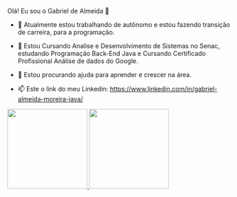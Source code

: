 Olá! Eu sou o Gabriel de Almeida 👋


- 🔭 Atualmente estou trabalhando de autônomo e estou fazendo transição de carreira, para a programação.
- 🌱 Estou Cursando Analise e Desenvolvimento de Sistemas no Senac, estudando Programação Back-End Java e Cursando Certificado Profissional Análise de dados do Google.

- 🤔 Estou procurando ajuda para aprender e crescer na área.

- 📫 Este o link do meu Linkedin: https://www.linkedin.com/in/gabriel-almeida-moreira-java/

<a href="https://github.com/gabrielllsp">
  <img height="180em" src="https://github-readme-stats.vercel.app/api?username=gabrielllsp&show_icons=true&theme=dark&include_all_commits=true&count_private=true"/>
  <img height="180em" src="https://github-readme-stats.vercel.app/api/top-langs/?username=gabrielllsp&layout=compact&langs_count=7&theme=dark"/>
</div>

          
  
            
          
  
  
            
            
          
 
  
</div>

